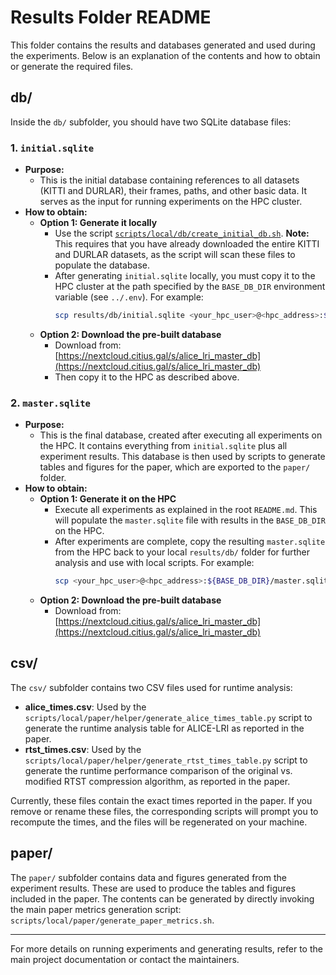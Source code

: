 # Results Folder README

This folder contains the results and databases generated and used during the experiments. Below is an explanation of the contents and how to obtain or generate the required files.

## db/

Inside the `db/` subfolder, you should have two SQLite database files:

### 1. `initial.sqlite`

- **Purpose:**
  - This is the initial database containing references to all datasets (KITTI and DURLAR), their frames, paths, and other basic data. It serves as the input for running experiments on the HPC cluster.
- **How to obtain:**
  - **Option 1: Generate it locally**
    - Use the script [`scripts/local/db/create_initial_db.sh`](../scripts/local/db/create_initial_db.sh). **Note:** This requires that you have already downloaded the entire KITTI and DURLAR datasets, as the script will scan these files to populate the database.
    - After generating `initial.sqlite` locally, you must copy it to the HPC cluster at the path specified by the `BASE_DB_DIR` environment variable (see `../.env`). For example:
      ```bash
      scp results/db/initial.sqlite <your_hpc_user>@<hpc_address>:${BASE_DB_DIR}/initial.sqlite
      ```
  - **Option 2: Download the pre-built database**
    - Download from: [https://nextcloud.citius.gal/s/alice_lri_master_db](https://nextcloud.citius.gal/s/alice_lri_master_db)
    - Then copy it to the HPC as described above.

### 2. `master.sqlite`

- **Purpose:**
  - This is the final database, created after executing all experiments on the HPC. It contains everything from `initial.sqlite` plus all experiment results. This database is then used by scripts to generate tables and figures for the paper, which are exported to the `paper/` folder.
- **How to obtain:**
  - **Option 1: Generate it on the HPC**
    - Execute all experiments as explained in the root `README.md`. This will populate the `master.sqlite` file with results in the `BASE_DB_DIR` on the HPC.
    - After experiments are complete, copy the resulting `master.sqlite` from the HPC back to your local `results/db/` folder for further analysis and use with local scripts. For example:
      ```bash
      scp <your_hpc_user>@<hpc_address>:${BASE_DB_DIR}/master.sqlite results/db/master.sqlite
      ```
  - **Option 2: Download the pre-built database**
    - Download from: [https://nextcloud.citius.gal/s/alice_lri_master_db](https://nextcloud.citius.gal/s/alice_lri_master_db)

## csv/

The `csv/` subfolder contains two CSV files used for runtime analysis:

- **alice_times.csv**: Used by the `scripts/local/paper/helper/generate_alice_times_table.py` script to generate the runtime analysis table for ALICE-LRI as reported in the paper.
- **rtst_times.csv**: Used by the `scripts/local/paper/helper/generate_rtst_times_table.py` script to generate the runtime performance comparison of the original vs. modified RTST compression algorithm, as reported in the paper.

Currently, these files contain the exact times reported in the paper. If you remove or rename these files, the corresponding scripts will prompt you to recompute the times, and the files will be regenerated on your machine.

## paper/

The `paper/` subfolder contains data and figures generated from the experiment results. These are used to produce the tables and figures included in the paper. The contents can be generated by directly invoking the main paper metrics generation script: `scripts/local/paper/generate_paper_metrics.sh`.

---

For more details on running experiments and generating results, refer to the main project documentation or contact the maintainers.
